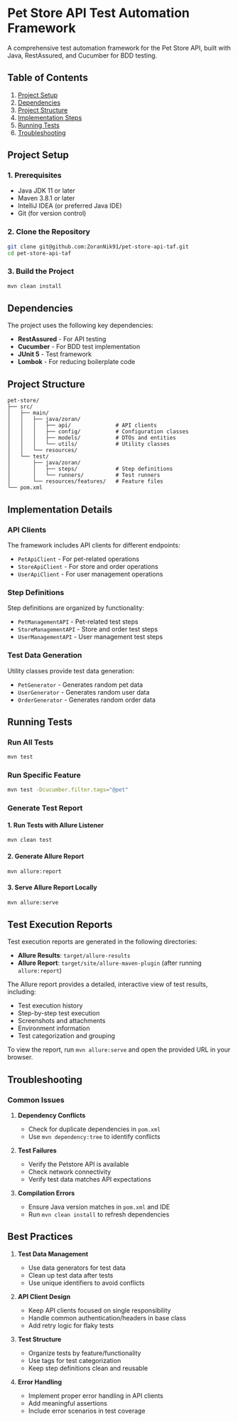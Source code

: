 # Pet Store API Test Automation Framework

A comprehensive test automation framework for the Pet Store API, built with Java, RestAssured, and Cucumber for BDD testing.

## Table of Contents
1. [Project Setup](#project-setup)
2. [Dependencies](#dependencies)
3. [Project Structure](#project-structure)
4. [Implementation Steps](#implementation-steps)
5. [Running Tests](#running-tests)
6. [Troubleshooting](#troubleshooting)

## Project Setup

### 1. Prerequisites
- Java JDK 11 or later
- Maven 3.8.1 or later
- IntelliJ IDEA (or preferred Java IDE)
- Git (for version control)

### 2. Clone the Repository
```bash
git clone git@github.com:ZoranNik91/pet-store-api-taf.git
cd pet-store-api-taf
```

### 3. Build the Project
```bash
mvn clean install
```

## Dependencies

The project uses the following key dependencies:

- **RestAssured** - For API testing
- **Cucumber** - For BDD test implementation
- **JUnit 5** - Test framework
- **Lombok** - For reducing boilerplate code

## Project Structure

```
pet-store/
├── src/
│   ├── main/
│   │   ├── java/zoran/
│   │   │   ├── api/              # API clients
│   │   │   ├── config/           # Configuration classes
│   │   │   ├── models/           # DTOs and entities
│   │   │   └── utils/            # Utility classes
│   │   └── resources/
│   └── test/
│       ├── java/zoran/
│       │   ├── steps/            # Step definitions
│       │   └── runners/          # Test runners
│       └── resources/features/   # Feature files
└── pom.xml
```

## Implementation Details

### API Clients

The framework includes API clients for different endpoints:
- `PetApiClient` - For pet-related operations
- `StoreApiClient` - For store and order operations
- `UserApiClient` - For user management operations

### Step Definitions

Step definitions are organized by functionality:
- `PetManagementAPI` - Pet-related test steps
- `StoreManagementAPI` - Store and order test steps
- `UserManagementAPI` - User management test steps

### Test Data Generation

Utility classes provide test data generation:
- `PetGenerator` - Generates random pet data
- `UserGenerator` - Generates random user data
- `OrderGenerator` - Generates random order data

## Running Tests

### Run All Tests
```bash
mvn test
```

### Run Specific Feature
```bash
mvn test -Dcucumber.filter.tags="@pet"
```

### Generate Test Report

#### 1. Run Tests with Allure Listener
```bash
mvn clean test
```

#### 2. Generate Allure Report
```bash
mvn allure:report
```

#### 3. Serve Allure Report Locally
```bash
mvn allure:serve
```

## Test Execution Reports

Test execution reports are generated in the following directories:
- **Allure Results**: `target/allure-results`
- **Allure Report**: `target/site/allure-maven-plugin` (after running `allure:report`)

The Allure report provides a detailed, interactive view of test results, including:
- Test execution history
- Step-by-step test execution
- Screenshots and attachments
- Environment information
- Test categorization and grouping

To view the report, run `mvn allure:serve` and open the provided URL in your browser.

## Troubleshooting

### Common Issues

1. **Dependency Conflicts**
   - Check for duplicate dependencies in `pom.xml`
   - Use `mvn dependency:tree` to identify conflicts

2. **Test Failures**
   - Verify the Petstore API is available
   - Check network connectivity
   - Verify test data matches API expectations

3. **Compilation Errors**
   - Ensure Java version matches in `pom.xml` and IDE
   - Run `mvn clean install` to refresh dependencies

## Best Practices

1. **Test Data Management**
   - Use data generators for test data
   - Clean up test data after tests
   - Use unique identifiers to avoid conflicts

2. **API Client Design**
   - Keep API clients focused on single responsibility
   - Handle common authentication/headers in base class
   - Add retry logic for flaky tests

3. **Test Structure**
   - Organize tests by feature/functionality
   - Use tags for test categorization
   - Keep step definitions clean and reusable

4. **Error Handling**
   - Implement proper error handling in API clients
   - Add meaningful assertions
   - Include error scenarios in test coverage
